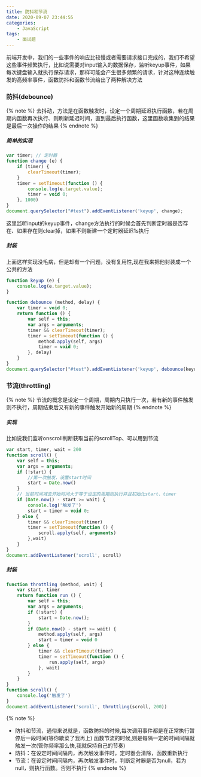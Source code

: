 ```yaml
---
title: 防抖和节流
date: 2020-09-07 23:44:55
categories:
    - JavaScript
tags:
    - 面试题
---
```

前端开发中，我们的一些事件的响应比较慢或者需要请求接口完成的，我们不希望这些事件频繁执行，比如说需要对input输入的数据保存，监听keyup事件，如果每次键盘输入就执行保存请求，那样可能会产生很多频繁的请求，针对这种连续触发的高频率事件，函数防抖和函数节流给出了两种解决方法
<!--more-->
### 防抖(debounce)
{% note %}
去抖动，方法是在函数触发时，设定一个周期延迟执行函数，若在周期内函数再次执行、则刷新延迟时间，直到最后执行函数，这里函数收集到的结果是最后一次操作的结果
{% endnote %}

##### 简单的实现
```javascript
var timer; // 定时器
function change (e) {
    if (timer) {
        clearTimeout(timer);
    }
    timer = setTimeout(function () {
        console.log(e.target.value);
        timer = void 0;
    }, 1000)
}
document.querySelector("#test").addEventListener('keyup', change);
```
这里监听input的keyup事件，change方法执行的时候会首先判断定时器是否存在、如果存在则clear掉，如果不则新建一个定时器延迟1s执行

##### 封装
上面这样实现没毛病，但是却有一个问题，没有复用性,现在我来把他封装成一个公共的方法
```javascript
function keyup (e) {
    console.log(e.target.value);
}

function debounce (method, delay) {
    var timer = void 0;
    return function () {
        var self = this;
        var args = arguments;
        timer && clearTimeout(timer);
        timer = setTimeout(function () {
            method.apply(self, args)
            timer = void 0;
        }, delay)
    }
}
document.querySelector("#test").addEventListener('keyup', debounce(keyup, 1000));
```

### 节流(throttling)
{% note %}
节流的概念是设定一个周期，周期内只执行一次，若有新的事件触发则不执行，周期结束后又有新的事件触发开始新的周期
{% endnote %}
##### 实现
比如说我们监听onscroll判断获取当前的scrollTop、可以用到节流
```javascript
var start, timer, wait = 200
function scroll() {
    var self = this;
    var args = arguments;
    if (!start) {
        //第一次触发，设置start时间
        start = Date.now()
    }
    // 当前时间减去开始时间大于等于设定的周期则执行并且初始化start、timer
    if (Date.now() - start >= wait) {
        console.log('触发了')
        start = timer = void 0;
    } else {
        timer && clearTimeout(timer)
        timer = setTimeout(function () {
            scroll.apply(self, arguments)
        },wait)
    }
}
document.addEventListener('scroll', scroll)
```
##### 封装
```javascript
function throttling (method, wait) {
    var start, timer
    return function run () {
        var self = this;
        var args = arguments;
        if (!start) {
            start = Date.now();
        }
        if (Date.now() - start >= wait) {
            method.apply(self, args)
            start = timer = void 0
        } else {
            timer && clearTimeout(timer)
            timer = setTimeout(function () {
                run.apply(self, args)
            }, wait)
        }
    }
}
function scroll() {
    console.log('触发了')
}
document.addEventListener('scroll', throttling(scroll, 200))
```

{% note %}
- 防抖和节流，通俗来说就是，函数防抖的时候,每次调用事件都是在正常执行暂停后一段时间(等你歇菜了我再上) 函数节流的时候,则是每隔一定的时间间隔就触发一次(管你频率那么快,我就保持自己的节奏) 
- 防抖：在设定时间间隔内，再次触发事件时，定时器会清除，函数重新执行
- 节流：在设定时间间隔内，再次触发事件时，判断定时器是否为null，若为null，则执行函数。否则不执行
{% endnote %}